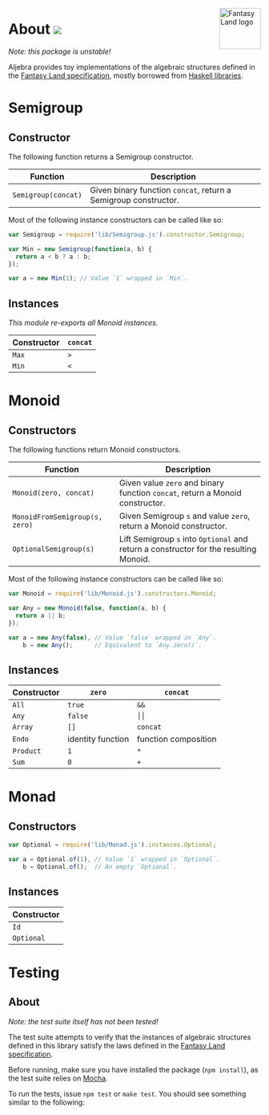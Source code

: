 <a href="https://github.com/pufuwozu/fantasy-land"><img src="https://raw.github.com/pufuwozu/fantasy-land/master/logo.png" align="right" width="82px" height="82px" alt="Fantasy Land logo" /></a>

About [<img src="https://travis-ci.org/markandrus/aljebra.png">](http://travis-ci.org/#!/markandrus/aljebra)
=====

_Note: this package is unstable!_

Aljebra provides toy implementations of the algebraic structures defined in the [Fantasy Land specification](https://github.com/pufuwozu/fantasy-land), mostly borrowed from [Haskell libraries](http://hackage.haskell.org/package/base).

Semigroup
=========

Constructor
-----------

The following function returns a Semigroup constructor.

| Function            | Description                                                     |
| ------------------- | --------------------------------------------------------------- |
| `Semigroup(concat)` | Given binary function `concat`, return a Semigroup constructor. |

Most of the following instance constructors can be called like so:

~~~JavaScript
var Semigroup = require('lib/Semigroup.js').constructor.Semigroup;

var Min = new Semigroup(function(a, b) {
  return a < b ? a : b;
});

var a = new Min(1); // Value `1` wrapped in `Min`.
~~~

Instances
---------

_This module re-exports all Monoid instances._

| Constructor | `concat` |
| ----------- | -------- |
| `Max`       | `>`      |
| `Min`       | `<`      |

Monoid
======

Constructors
------------

The following functions return Monoid constructors.

| Function                       | Description                                                                           |
| ------------------------------ | ------------------------------------------------------------------------------------- |
| `Monoid(zero, concat)`         | Given value `zero` and binary function `concat`, return a Monoid constructor.         |
| `MonoidFromSemigroup(s, zero)` | Given Semigroup `s` and value `zero`, return a Monoid constructor.                    |
| `OptionalSemigroup(s)`         | Lift Semigroup `s` into `Optional` and return a constructor for the resulting Monoid. |

Most of the following instance constructors can be called like so:

~~~JavaScript
var Monoid = require('lib/Monoid.js').constructors.Monoid;

var Any = new Monoid(false, function(a, b) {
  return a || b;
});

var a = new Any(false), // Value `false` wrapped in `Any`.
    b = new Any();      // Equivalent to `Any.zero()`.
~~~

Instances
---------

| Constructor | `zero`            | `concat`             |
| ----------- | ----------------- | -------------------- |
| `All`       | `true`            | `&&`                 |
| `Any`       | `false`           | <code>││</code>      |
| `Array`     | `[]`              | `concat`             |
| `Endo`      | identity function | function composition |
| `Product`   | `1`               | `*`                  |
| `Sum`       | `0`               | `+`                  |

Monad
=====

Constructors
------------

~~~JavaScript
var Optional = require('lib/Monad.js').instances.Optional;

var a = Optional.of(1), // Value `1` wrapped in `Optional`.
    b = Optional.of();  // An empty `Optional`.
~~~

Instances
---------

| Constructor |
| ----------- |
| `Id`        |
| `Optional`  |

Testing
=======

About
-----

_Note: the test suite itself has not been tested!_

The test suite attempts to verify that the instances of algebraic structures defined in this library satisfy the laws defined in the [Fantasy Land specification](https://github.com/pufuwozu/fantasy-land).

Before running, make sure you have installed the package (`npm install`), as the test suite relies on [Mocha](http://visionmedia.github.io/mocha/).

To run the tests, issue `npm test` or `make test`. You should see something similar to the following:
